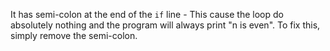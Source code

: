 It has semi-colon at the end of the `if` line - This cause the loop do absolutely nothing and the program will always print "n is even". To fix this, simply remove the semi-colon.
